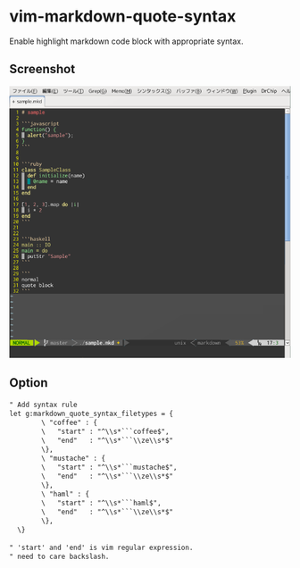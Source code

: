# vim-markdown-quote-syntax

Enable highlight markdown code block with appropriate syntax.

## Screenshot

![screenshop.png](screenshot.png)

## Option

```vim
" Add syntax rule
let g:markdown_quote_syntax_filetypes = {
        \ "coffee" : {
        \   "start" : "^\\s*```coffee$",
        \   "end"   : "^\\s*```\\ze\\s*$"
        \},
        \ "mustache" : {
        \   "start" : "^\\s*```mustache$",
        \   "end"   : "^\\s*```\\ze\\s*$"
        \},
        \ "haml" : {
        \   "start" : "^\\s*```haml$",
        \   "end"   : "^\\s*```\\ze\\s*$"
        \},
  \}

" 'start' and 'end' is vim regular expression.
" need to care backslash.
```


